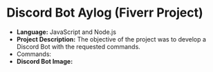 # Discord Bot Aylog (Fiverr Project)

* **Language:** JavaScript and Node.js
* **Project Description:** The objective of the project was to develop a Discord Bot with the requested commands.
* Commands:
* **Discord Bot Image:**
> <img src="">
